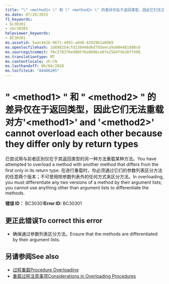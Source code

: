 ```yaml
---
title: "\" <method1> \" 和 \" <method2> \" 的差异仅在于返回类型，因此它们无法重载对方"
ms.date: 07/20/2015
f1_keywords:
- bc30301
- vbc30301
helpviewer_keywords:
- BC30301
ms.assetid: 5adc442b-9671-4d93-add8-42929b1a09b9
ms.openlocfilehash: 1d898254cfd138448d6d793eeca9a904481888c6
ms.sourcegitcommit: f8c270376ed905f6a8896ce0fe25b4f4b38ff498
ms.translationtype: MT
ms.contentlocale: zh-CN
ms.lasthandoff: 06/04/2020
ms.locfileid: "84406205"
---
```

# <a name="method1-and-method2-cannot-overload-each-other-because-they-differ-only-by-return-types"></a><span data-ttu-id="b5e48-102">" \<method1> " 和 " \<method2> " 的差异仅在于返回类型，因此它们无法重载对方</span><span class="sxs-lookup"><span data-stu-id="b5e48-102">'\<method1>' and '\<method2>' cannot overload each other because they differ only by return types</span></span>
<span data-ttu-id="b5e48-103">已尝试用与前者区别仅在于其返回类型的另一种方法重载某种方法。</span><span class="sxs-lookup"><span data-stu-id="b5e48-103">You have attempted to overload a method with another method that differs from the first only in its return type.</span></span> <span data-ttu-id="b5e48-104">在进行重载时，你必须通过它们的参数列表区分方法的任意两个版本；不可使用除参数列表外的任何方式来区分方法。</span><span class="sxs-lookup"><span data-stu-id="b5e48-104">In overloading, you must differentiate any two versions of a method by their argument lists; you cannot use anything other than argument lists to differentiate the methods.</span></span>  
  
 <span data-ttu-id="b5e48-105">**错误 ID：** BC30301</span><span class="sxs-lookup"><span data-stu-id="b5e48-105">**Error ID:** BC30301</span></span>  
  
## <a name="to-correct-this-error"></a><span data-ttu-id="b5e48-106">更正此错误</span><span class="sxs-lookup"><span data-stu-id="b5e48-106">To correct this error</span></span>  
  
- <span data-ttu-id="b5e48-107">确保通过参数列表区分方法。</span><span class="sxs-lookup"><span data-stu-id="b5e48-107">Ensure that the methods are differentiated by their argument lists.</span></span>  
  
## <a name="see-also"></a><span data-ttu-id="b5e48-108">另请参阅</span><span class="sxs-lookup"><span data-stu-id="b5e48-108">See also</span></span>

- [<span data-ttu-id="b5e48-109">过程重载</span><span class="sxs-lookup"><span data-stu-id="b5e48-109">Procedure Overloading</span></span>](../programming-guide/language-features/procedures/procedure-overloading.md)
- [<span data-ttu-id="b5e48-110">重载过程注意事项</span><span class="sxs-lookup"><span data-stu-id="b5e48-110">Considerations in Overloading Procedures</span></span>](../programming-guide/language-features/procedures/considerations-in-overloading-procedures.md)
